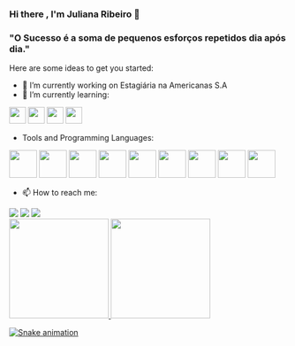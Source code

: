 ### Hi there , I'm Juliana Ribeiro 👋

###  "O Sucesso é a soma de pequenos esforços repetidos dia após dia."

Here are some ideas to get you started:

- 🔭 I’m currently working on Estagiária na Americanas S.A
- 🌱 I’m currently learning:

<img src="https://cdn.jsdelivr.net/gh/devicons/devicon/icons/javascript/javascript-original.svg" width="30"/>    <img src="https://cdn.jsdelivr.net/gh/devicons/devicon/icons/jest/jest-plain.svg" width="30"/>    <img src="https://cdn.jsdelivr.net/gh/devicons/devicon/icons/react/react-original-wordmark.svg" width="30"/>    <img src="https://cdn.jsdelivr.net/gh/devicons/devicon/icons/typescript/typescript-original.svg" width="30"/>
          
               
- Tools and Programming Languages:

<img src="https://cdn.jsdelivr.net/gh/devicons/devicon/icons/c/c-original.svg" width="50"/>    <img src="https://cdn.jsdelivr.net/gh/devicons/devicon/icons/django/django-plain-wordmark.svg" width="50"/>    <img src="https://cdn.jsdelivr.net/gh/devicons/devicon/icons/illustrator/illustrator-plain.svg" width="50"/>    <img src="https://cdn.jsdelivr.net/gh/devicons/devicon/icons/intellij/intellij-original-wordmark.svg" width="50"/>    <img src="https://cdn.jsdelivr.net/gh/devicons/devicon/icons/java/java-original-wordmark.svg" width="50"/>    <img src="https://cdn.jsdelivr.net/gh/devicons/devicon/icons/jira/jira-original-wordmark.svg" width="50"/>    <img src="https://cdn.jsdelivr.net/gh/devicons/devicon/icons/linux/linux-original.svg" width="50"/>    <img src="https://cdn.jsdelivr.net/gh/devicons/devicon/icons/postgresql/postgresql-original-wordmark.svg" width="50"/>    <img src="https://cdn.jsdelivr.net/gh/devicons/devicon/icons/vscode/vscode-original-wordmark.svg" width="50"/>
          

- 📫 How to reach me: 
<div> 
<a href="https://instagram.com/jubsribs" target="_blank"><img src="https://img.shields.io/badge/-Instagram-%23E4405F?style=for-the-badge&logo=instagram&logoColor=white" target="_blank"></a>
<a href = "mailto:contato@julianacrispina"><img src="https://img.shields.io/badge/Gmail-D14836?style=for-the-badge&logo=gmail&logoColor=white" target="_blank"></a>
<a href="https://www.linkedin.com/in/juliana-ribeiro-577658231" target="_blank"><img src="https://img.shields.io/badge/-LinkedIn-%230077B5?style=for-the-badge&logo=linkedin&logoColor=white" target="_blank"></a> 
</div> 


<div>
<a href="https://github.com/jubsribs">
<img height="180em" src="https://github-readme-stats.vercel.app/api/top-langs/?username=jubsribs&layout=compact&langs_count=7&theme=dracula"/>
<img height="180em" src="https://github-readme-stats.vercel.app/api?username=jubsribs&show_icons=true&theme=dracula&include_all_commits=true&count_private=true"/>
</div>
          
![Snake animation](https://github.com/jubsribs/jubsribs/blob/output/github-contribution-grid-snake.svg)

